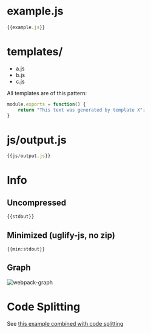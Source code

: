 # example.js

``` javascript
{{example.js}}
```

# templates/

* a.js
* b.js
* c.js

All templates are of this pattern:

``` javascript
module.exports = function() {
	return "This text was generated by template X";
}
```

# js/output.js

``` javascript
{{js/output.js}}
```

# Info

## Uncompressed

```
{{stdout}}
```

## Minimized (uglify-js, no zip)

```
{{min:stdout}}
```

## Graph

![webpack-graph](http://webpack.github.com/webpack/examples/require.context/graph.svg)

# Code Splitting

See [this example combined with code splitting](/sokra/modules-webpack/tree/master/examples/code-splitted-require.context)
